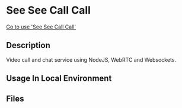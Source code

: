 # See See Call Call

<a href="https://seeseecallcall.herokuapp.com/" target="_blank">Go to use 'See See Call Call'</a>

## Description

Video call and chat service using NodeJS, WebRTC and Websockets.

## Usage In Local Environment

## Files
